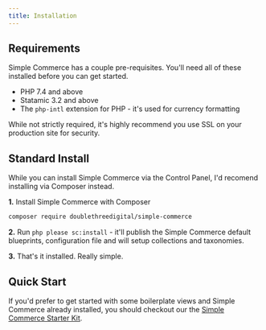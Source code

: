 ```yaml
---
title: Installation
---
```


## Requirements

Simple Commerce has a couple pre-requisites. You'll need all of these installed before you can get started.

- PHP 7.4 and above
- Statamic 3.2 and above
- The `php-intl` extension for PHP - it's used for currency formatting

While not strictly required, it's highly recommend you use SSL on your production site for security.

## Standard Install

While you can install Simple Commerce via the Control Panel, I'd recomend installing via Composer instead.

**1.** Install Simple Commerce with Composer

```bash
composer require doublethreedigital/simple-commerce
```

**2.** Run `php please sc:install` - it'll publish the Simple Commerce default blueprints, configuration file and will setup collections and taxonomies.

**3.** That's it installed. Really simple.

## Quick Start

If you'd prefer to get started with some boilerplate views and Simple Commerce already installed, you should checkout our the [Simple Commerce Starter Kit](https://github.com/doublethreedigital/sc-starter-kit).
